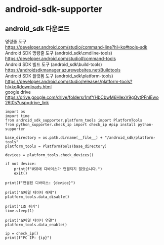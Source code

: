 # android-sdk-supporter

## android_sdk 다운로드
 
명령줄 도구  
https://developer.android.com/studio/command-line?hl=ko#tools-sdk  
Android SDK 명령줄 도구 (android_sdk\cmdline-tools)  
https://developer.android.com/studio#command-tools  
Android SDK 빌드 도구 (android_sdk\build-tools)  
https://androidsdkmanager.azurewebsites.net/Buildtools  
Android SDK 플랫폼 도구 (android_sdk\platform-tools)  
https://developer.android.com/studio/releases/platform-tools?hl=ko#downloads.html  
google drive  
https://drive.google.com/drive/folders/1mfYHbCbwM6HIexV9gQvtPFnIEwo26t0s?usp=drive_link  

```
import os
import time
from android_sdk_supporter.platform_tools import PlatformTools
from python_supporter.check_ip import check_ip #pip install python-supporter

base_directory = os.path.dirname(__file__) + "/android_sdk/platform-tools"
platform_tools = PlatformTools(base_directory)

devices = platform_tools.check_devices()
    
if not device:
    print(f"USB에 디바이스가 연결되지 않았습니다.")
    exit()

print(f"연결된 디바이스: {device}")

print("모바일 데이터 해제")
platform_tools.data_disable()

print("1초 쉬기")
time.sleep(1)

print("모바일 데이터 연결")
platform_tools.data_enable()

ip = check_ip()
print(f"PC IP: {ip}")
```
